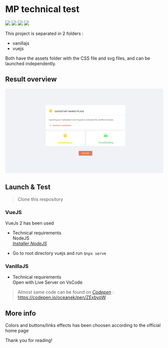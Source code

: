 # MP technical test
![](https://img.shields.io/badge/-Vue.js-4fc08d?style=for-the-badge&logo=vuedotjs&logoColor=white)
![](https://img.shields.io/badge/Javascript-f7df1e?style=for-the-badge&logo=javascript&logoColor=black)
![](https://img.shields.io/badge/HTML-E34F26?style=for-the-badge&logo=html5&logoColor=white)
![](https://img.shields.io/badge/CSS-ED8B00?&style=for-the-badge&logo=css3&logoColor=white)

This project is separated in 2 folders : 
- vanillajs
- vuejs

Both have the assets folder with the CSS file and svg files, and can be launched independently.

## Result overview
![Screenshot](./result-exemple.png) 

## Launch & Test

> Clone this respository

### VueJS
VueJs 2 has been used

- Technical requirements  
NodeJS   
[*Installer NodeJS*](https://nodejs.org/en/ "Installer NodeJS")

- Go to root directory vuejs and run `$npx serve`

### VanillaJS
- Technical requirements   
Open with Live Server on VsCode

>Almost same code can be found on 
[*Codepen*](https://nodejs.org/en/ "Codepen") : https://codepen.io/oceanek/pen/ZExbypW 

## More info
Colors and buttons/links effects has been choosen according to the official home page

Thank you for reading!
